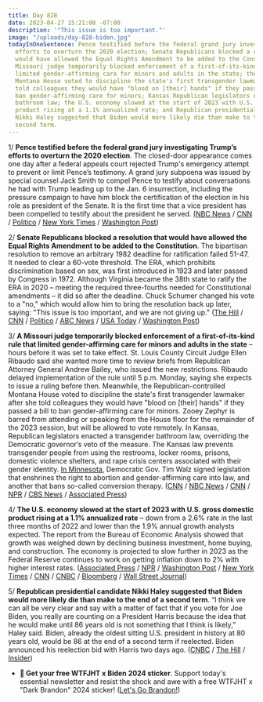 ```yaml
---
title: Day 828
date: 2023-04-27 15:21:00 -07:00
description: '"This issue is too important."'
image: "/uploads/day-828-biden.jpg"
todayInOneSentence: Pence testified before the federal grand jury investigating Trump’s
  efforts to overturn the 2020 election; Senate Republicans blocked a resolution that
  would have allowed the Equal Rights Amendment to be added to the Constitution; a
  Missouri judge temporarily blocked enforcement of a first-of-its-kind rule that
  limited gender-affirming care for minors and adults in the state; the Republican-controlled
  Montana House voted to discipline the state's first transgender lawmaker after she
  told colleagues they would have "blood on [their] hands" if they passed a bill to
  ban gender-affirming care for minors; Kansas Republican legislators enacted a transgender
  bathroom law; the U.S. economy slowed at the start of 2023 with U.S. gross domestic
  product rising at a 1.1% annualized rate; and Republican presidential candidate
  Nikki Haley suggested that Biden would more likely die than make to the end of a
  second term.
---
```


1/ **Pence testified before the federal grand jury investigating Trump’s efforts to overturn the 2020 election**. The closed-door appearance comes one day after a federal appeals court rejected Trump's emergency attempt to prevent or limit Pence’s testimony. A grand jury subpoena was issued by special counsel Jack Smith to compel Pence to testify about conversations he had with Trump leading up to the Jan. 6 insurrection, including the pressure campaign to have him block the certification of the election in his role as president of the Senate. It is the first time that a vice president has been compelled to testify about the president he served. [(NBC News](https://www.nbcnews.com/politics/donald-trump/mike-pence-testify-federal-grand-jury-donald-trump-rcna77281) / [CNN](https://www.cnn.com/2023/04/27/politics/mike-pence-grand-jury-testimony/index.html) / [Politico](https://www.politico.com/news/2023/04/27/pence-appears-before-jan-6-grand-jury-00094310) / [New York Times](https://www.nytimes.com/2023/04/27/us/politics/pence-grand-jury-trump.html) / [Washington Post](https://www.washingtonpost.com/dc-md-va/2023/04/26/pence-jan6-grand-jury-trump/)) 

2/ **Senate Republicans blocked a resolution that would have allowed the Equal Rights Amendment to be added to the Constitution**. The bipartisan resolution to remove an arbitrary 1982 deadline for ratification failed 51-47. It needed to clear a 60-vote threshold. The ERA, which prohibits discrimination based on sex, was first introduced in 1923 and later passed by Congress in 1972. Although Virginia became the 38th state to ratify the ERA in 2020 – meeting the required three-fourths needed for Constitutional amendments – it did so after the deadline. Chuck Schumer changed his vote to a "no," which would allow him to bring the resolution back up later, saying: "This issue is too important, and we are not giving up." ([The Hill](https://thehill.com/homenews/senate/3975654-senate-gop-blocks-equal-rights-amendment/) / [CNN](https://www.cnn.com/2023/04/27/politics/senate-vote-equal-rights-amendment/) / [Politico](https://www.politico.com/news/2023/04/27/equal-rights-amendment-senate-republicans-00094213) / [ABC News](https://abcnews.go.com/Politics/senate-fails-extend-deadline-ratify-equal-rights-amendment/story?id=98908318) / [USA Today](https://www.usatoday.com/story/news/politics/2023/04/27/what-era-vote-amendment-constitution/11733829002/) / [Washington Post](https://www.washingtonpost.com/dc-md-va/2023/04/27/cardin-equal-rights-amendment-maryland-vote/))

3/ **A Missouri judge temporarily blocked enforcement of a first-of-its-kind rule that limited gender-affirming care for minors and adults in the state** – hours before it was set to take effect. St. Louis County Circuit Judge Ellen Ribaudo said she wanted more time to review briefs from Republican Attorney General Andrew Bailey, who issued the new restrictions. Ribaudo delayed implementation of the rule until 5 p.m. Monday, saying she expects to issue a ruling before then. Meanwhile, the Republican-controlled Montana House voted to discipline the state's first transgender lawmaker after she told colleagues they would have "blood on [their] hands" if they passed a bill to ban gender-affirming care for minors. Zooey Zephyr is barred from attending or speaking from the House floor for the remainder of the 2023 session, but will be allowed to vote remotely. In Kansas, Republican legislators enacted a transgender bathroom law, overriding the Democratic governor’s veto of the measure. The Kansas law prevents transgender people from using the restrooms, locker rooms, prisons, domestic violence shelters, and rape crisis centers associated with their gender identity. [In Minnesota](https://www.cnn.com/2023/04/27/politics/minnesota-tim-walz-abortion-gender-affirming-care-conversion-therapy/index.html), Democratic Gov. Tim Walz signed legislation that enshrines the right to abortion and gender-affirming care into law, and another that bans so-called conversion therapy. ([CNN](https://www.cnn.com/2023/04/26/politics/missouri-transgender-gender-affirming-care-lawsuit-blocked/index.html) / [NBC News](https://www.nbcnews.com/nbc-out/out-politics-and-policy/judge-puts-missouri-rule-limiting-gender-affirming-care-hold-rcna81705) / [CNN](https://www.cnn.com/2023/04/27/politics/minnesota-tim-walz-abortion-gender-affirming-care-conversion-therapy/index.html) / [NPR](https://www.npr.org/2023/04/26/1172158461/montana-gop-transgender-zooey-zephyr-punishment-banned-speaking-lgbtq) / [CBS News](https://www.cbsnews.com/news/zooey-zephyr-censured-montana-house-transgender-lawmaker/) / [Associated Press](https://apnews.com/article/transgender-rights-bathroom-law-kansas-b3d068afa2bc02bb15314ee04e8e3899))

4/ **The U.S. economy slowed at the start of 2023 with U.S. gross domestic product rising at a 1.1% annualized rate** – down from a 2.6% rate in the last three months of 2022 and lower than the 1.9% annual growth analysts expected. The report from the Bureau of Economic Analysis showed that growth was weighed down by declining business investment, home buying, and construction. The economy is projected to slow further in 2023 as the Federal Reserve continues to work on getting inflation down to 2% with higher interest rates. ([Associated Press](https://apnews.com/article/economy-gdp-inflation-federal-reserve-jobs-consumers-5d725b42df6f5364058510bad83afc82) / [NPR](https://www.npr.org/2023/04/27/1171993308/economy-gdp-growth-recession-mcdonalds) / [Washington Post](https://www.washingtonpost.com/business/2023/04/27/gdp-2023-q1-economy/) / [New York Times](https://www.nytimes.com/2023/04/27/business/economy/gdp-q1-economy.html) / [CNN](https://www.cnn.com/2023/04/27/economy/q1-us-gdp-economy/index.html) / [CNBC](https://www.cnbc.com/2023/04/27/gdp-q1-2023-.html) / [Bloomberg](https://www.bloomberg.com/news/articles/2023-04-27/us-in-worst-of-both-worlds-with-high-inflation-gdp-slowdown?srnd=premium&sref=MIBMEEoj) / [Wall Street Journal](https://www.wsj.com/articles/us-gdp-economic-growth-first-quarter-2023-2ff4348c?mod=hp_lead_pos2))

5/ **Republican presidential candidate Nikki Haley suggested that Biden would more likely die than make to the end of a second term**. “I think we can all be very clear and say with a matter of fact that if you vote for Joe Biden, you really are counting on a President Harris because the idea that he would make until 86 years old is not something that I think is likely,” Haley said. Biden, already the oldest sitting U.S. president in history at 80 years old, would be 86 at the end of a second term if reelected. Biden announced his reelection bid with Harris two days ago. ([CNBC](https://www.cnbc.com/2023/04/27/nikki-haley-biden-will-likely-die-within-five-years.html) / [The Hill](https://thehill.com/homenews/campaign/3975519-nikki-haley-goes-after-bidens-age-hes-unlikely-to-make-it-to-86/) / [Insider](https://www.businessinsider.com/nikki-haley-joe-biden-age-predicts-die-86-years-2023-4))

* **🚨 Get your free WTFJHT x Biden 2024 sticker**. Support today's essential newsletter and resist the shock and awe with a free WTFJHT x "Dark Brandon" 2024 sticker! ([Let's Go Brandon!](https://wtfjht.gumroad.com/l/wtfjht-dark-brandon-sticker-2024))
